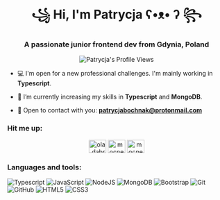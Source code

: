 <h1 align="center">꧁ Hi, I'm Patrycja ʕ•ᴥ• ʔ ꧂</h1>
<h3 align="center">A passionate junior frontend dev from Gdynia, Poland</h3>

<div align="center">
<img src="https://komarev.com/ghpvc/?username=PatrycjaBochnak&style=flat-square&color=green" alt="Patrycja's Profile Views"/>

</div>

- 💻 I'm open for a new professional challenges. I'm mainly working in **Typescript**.

- 🥷 I’m currently increasing my skills in **Typescript** and **MongoDB**.

- 📩 Open to contact with you: **patrycjabochnak@protonmail.com**

<h3 align="left">Hit me up:</h3>
<p align="center">
<a href="https://fb.com/patkaoverdosee" target="blank"><img align="center" src="https://raw.githubusercontent.com/rahuldkjain/github-profile-readme-generator/master/src/images/icons/Social/facebook.svg" alt="ola.dabrowska.982" height="30" width="40" /></a>
<a href="https://instagram.com/doseofpatka" target="blank"><img align="center" src="https://raw.githubusercontent.com/rahuldkjain/github-profile-readme-generator/master/src/images/icons/Social/instagram.svg" alt="mocnezarcie" height="30" width="40" /></a>
<a href="https://www.linkedin.com/in/patrycja-bochnak-779a931a7/" target="blank"> <img align="center" src="https://raw.githubusercontent.com/rahuldkjain/github-profile-readme-generator/master/src/images/icons/Social/linkedin.svg" alt="mocnezarcie" height="30" width="40" /> </a>
</p>

<h3 align="left">Languages and tools:</h3>

![Typescript](https://img.shields.io/badge/-Typescript-black?style=flat-square&logo=typescript)  ![JavaScript](https://img.shields.io/badge/-JavaScript-black?style=flat-square&logo=javascript) ![NodeJS](https://img.shields.io/badge/-NodeJS-black?style=flat-square&logo=nodejs) ![MongoDB](https://img.shields.io/badge/-MongoDB-black?style=flat-square&logo=mongodb)  ![Bootstrap](https://img.shields.io/badge/-Bootstrap-563D7C?style=flat-square&logo=bootstrap) ![Git](https://img.shields.io/badge/-Git-black?style=flat-square&logo=git) ![GitHub](https://img.shields.io/badge/-GitHub-181717?style=flat-square&logo=github) ![HTML5](https://img.shields.io/badge/-HTML5-E34F26?style=flat-square&logo=html5&logoColor=white) ![CSS3](https://img.shields.io/badge/-CSS3-1572B6?style=flat-square&logo=css3)
